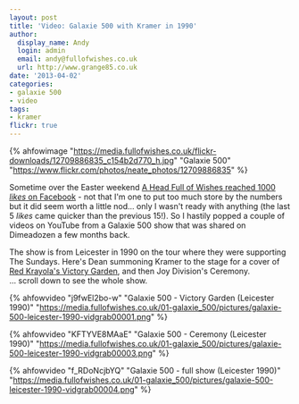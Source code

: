 ```yaml
---
layout: post
title: 'Video: Galaxie 500 with Kramer in 1990'
author:
  display_name: Andy
  login: admin
  email: andy@fullofwishes.co.uk
  url: http://www.grange85.co.uk
date: '2013-04-02'
categories:
- galaxie 500
- video
tags:
- kramer
flickr: true
---
```

{% ahfowimage "https://media.fullofwishes.co.uk/flickr-downloads/12709886835_c154b2d770_h.jpg" "Galaxie 500" "https://www.flickr.com/photos/neate_photos/12709886835" %}

<p>Sometime over the Easter weekend <a href="https://www.facebook.com/fullofwishes">A Head Full of Wishes reached 1000 <em>likes</em> on Facebook</a> - not that I'm one to put too much store by the numbers but it did seem worth a little nod... only I wasn't ready with anything (the last 5 <em>likes</em> came quicker than the previous 15!). So I hastily popped a couple of videos on YouTube from a Galaxie 500 show that was shared on Dimeadozen a few months back.</p>
<p>The show is from Leicester in 1990 on the tour where they were supporting The Sundays. Here's Dean summoning Kramer to the stage for a cover of <a href="/2011/06/20/mp3-victory-garden-enough-or-adolf/" title="Mp3: Victory Garden – Enough or Adolf">Red Krayola's Victory Garden</a>, and then Joy Division's Ceremony.<br /> ... scroll down to see the whole show.

{% ahfowvideo "j9fwEl2bo-w" "Galaxie 500 - Victory Garden (Leicester 1990)" "https://media.fullofwishes.co.uk/01-galaxie_500/pictures/galaxie-500-leicester-1990-vidgrab00001.png" %}

{% ahfowvideo "KFTYVE8MAaE" "Galaxie 500 - Ceremony (Leicester 1990)" "https://media.fullofwishes.co.uk/01-galaxie_500/pictures/galaxie-500-leicester-1990-vidgrab00003.png"  %}

{% ahfowvideo "f_RDoNcjbYQ" "Galaxie 500 - full show (Leicester 1990)" "https://media.fullofwishes.co.uk/01-galaxie_500/pictures/galaxie-500-leicester-1990-vidgrab00004.png"  %}
